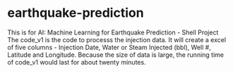 # earthquake-prediction
This is for AI: Machine Learning for Earthquake Prediction - Shell Project
The code_v1 is the code to processs the injection data. 
It will create a excel of five columns - Injection Date, Water or Steam Injected (bbl), Well #, Latitude and Longitude.
Because the size of data is large, the running time of code_v1 would last for about twenty minutes.
